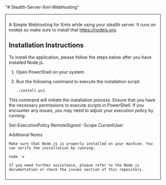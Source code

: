 "# Stealth-Server-Xml-WebHosting" 



<div style="border: 2px solid grey; padding: 10px;">

A Simple Webhosting for Xmls while using your stealth server. It runs on nodejs so make sure to install that https://nodejs.org. 

## Installation Instructions

To install the application, please follow the steps below after you have installed Node.js.

1. Open PowerShell on your system.
2. Run the following command to execute the installation script:

   ```powershell
   ./install.ps1

This command will initiate the installation process. Ensure that you have the necessary permissions to execute scripts in PowerShell. If you encounter any issues, you may need to adjust your execution policy by running:

Set-ExecutionPolicy RemoteSigned -Scope CurrentUser

Additional Notes

    Make sure that Node.js is properly installed on your machine. You can verify the installation by running:

    node -v

    If you need further assistance, please refer to the Node.js documentation or check the issues section of this repository.




</div>

